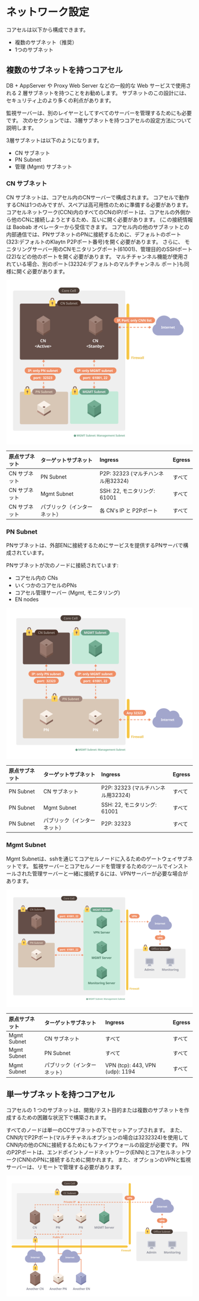 # ネットワーク設定 <a id="network-configuration"></a>

コアセルは以下から構成できます。

* 複数のサブネット（推奨）
* 1つのサブネット

## 複数のサブネットを持つコアセル <a id="a-core-cell-with-multiple-subnets"></a>

DB + AppServer や Proxy Web Server などの一般的な Web サービスで使用される 2 層サブネットを持つことをお勧めします。 サブネットのこの設計には、セキュリティ上のより多くの利点があります。

監視サーバーは、別のレイヤーとしてすべてのサーバーを管理するためにも必要です。 次のセクションでは、3層サブネットを持つコアセルの設定方法について説明します。

3層サブネットは以下のようになります。

* CN サブネット
* PN Subnet
* 管理 (Mgmt) サブネット

### CN サブネット <a id="cn-subnet"></a>

CN サブネットは、コアセル内のCNサーバーで構成されます。 コアセルで動作するCNは1つのみですが、スペアは高可用性のために準備する必要があります。 コアセルネットワーク(CCN)内のすべてのCNのIP/ポートは、コアセルの外側から他のCNに接続しようとするため、互いに開く必要があります。 (この接続情報は Baobab オペレーターから受信できます。 コアセル内の他のサブネットとの内部通信では、PNサブネットのPNに接続するために、デフォルトのポート(323:デフォルトのKlaytn P2Pポート番号)を開く必要があります。 さらに、 モニタリングサーバー用のCNモニタリングポート(61001)、管理目的のSSHポート(22)などの他のポートを開く必要があります。 マルチチャンネル機能が使用されている場合、別のポート(32324:デフォルトのマルチチャンネル ポート)も同様に開く必要があります。

![CN サブネット](images/cn_subnet.png)

| 原点サブネット  | ターゲットサブネット     | Ingress                    | Egress |
|:-------- |:-------------- |:-------------------------- |:------ |
| CN サブネット | PN Subnet      | P2P: 32323 (マルチハンネル用32324) | すべて    |
| CN サブネット | Mgmt Subnet    | SSH: 22, モニタリング: 61001     | すべて    |
| CN サブネット | パブリック（インターネット） | 各 CN's IP と P2Pポート         | すべて    |

### PN Subnet <a id="pn-subnet"></a>

PNサブネットは、外部ENに接続するためにサービスを提供するPNサーバで構成されています。

PNサブネットが次のノードに接続されています:

* コアセル内の CNs
* いくつかのコアセルのPNs
* コアセル管理サーバー (Mgmt, モニタリング)
* EN nodes

![PN Subnet](images/pn_subnet.png)

| 原点サブネット   | ターゲットサブネット     | Ingress                    | Egress |
|:--------- |:-------------- |:-------------------------- |:------ |
| PN Subnet | CN サブネット       | P2P: 32323 (マルチハンネル用32324) | すべて    |
| PN Subnet | Mgmt Subnet    | SSH: 22, モニタリング: 61001     | すべて    |
| PN Subnet | パブリック（インターネット） | P2P: 32323                 | すべて    |

### Mgmt Subnet <a id="mgmt-subnet"></a>

Mgmt Subnetは、sshを通じてコアセルノードに入るためのゲートウェイサブネットです。 監視サーバーとコアセルノードを管理するためのツールでインストールされた管理サーバーと一緒に接続するには、VPNサーバーが必要な場合があります。

![管理サブネット](images/admin_subnet.png)

| 原点サブネット     | ターゲットサブネット     | Ingress                         | Egress |
|:----------- |:-------------- |:------------------------------- |:------ |
| Mgmt Subnet | CN サブネット       | すべて                             | すべて    |
| Mgmt Subnet | PN Subnet      | すべて                             | すべて    |
| Mgmt Subnet | パブリック（インターネット） | VPN (tcp): 443, VPN (udp): 1194 | すべて    |

## 単一サブネットを持つコアセル <a id="a-core-cell-with-a-single-subnet"></a>

コアセルの 1 つのサブネットは、開発/テスト目的または複数のサブネットを作成するための困難な状況下で構築されます。

すべてのノードは単一のCCサブネットの下でセットアップされます。 また、CNN内でP2Pポート(マルチチャネルオプションの場合は3232324)を使用してCNN内の他のCNに接続するためにもファイアウォールの設定が必要です。 PNのP2Pポートは、エンドポイントノードネットワーク(ENN)とコアセルネットワーク(CNN)のPNに接続するために開かれます。 また、オプションのVPNと監視サーバーは、リモートで管理する必要があります。

![単一のサブネットを持つCC](images/cc_single_subnet.png)

